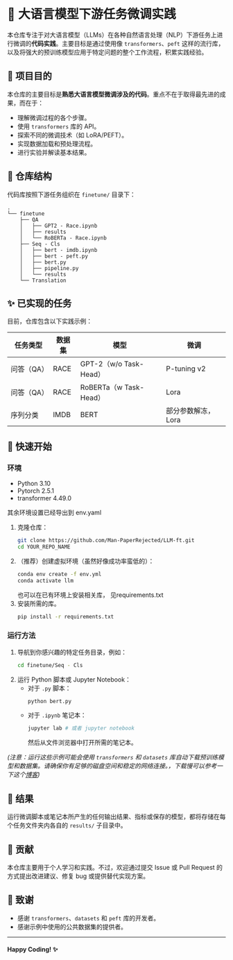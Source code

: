 # 🤖 大语言模型下游任务微调实践

本仓库专注于对大语言模型（LLMs）在各种自然语言处理（NLP）下游任务上进行微调的**代码实践**。主要目标是通过使用像 `transformers`、`peft` 这样的流行库，以及将强大的预训练模型应用于特定问题的整个工作流程，积累实践经验。


## 🎯 项目目的

本仓库的主要目标是**熟悉大语言模型微调涉及的代码**。重点不在于取得最先进的成果，而在于：
* 理解微调过程的各个步骤。
* 使用 `transformers` 库的 API。
* 探索不同的微调技术（如 LoRA/PEFT）。
* 实现数据加载和预处理流程。
* 进行实验并解读基本结果。

## 📂 仓库结构

代码库按照下游任务组织在 `finetune/` 目录下：
```
.
└── finetune
    ├── QA
    │   ├── GPT2 - Race.ipynb
    │   ├── results
    │   └── RoBERTa - Race.ipynb
    ├── Seq - Cls
    │   ├── bert - imdb.ipynb
    │   ├── bert - peft.py
    │   ├── bert.py
    │   ├── pipeline.py
    │   └── results
    └── Translation
```
## ✨ 已实现的任务

目前，仓库包含以下实践示例：

| 任务类型 | 数据集 | 模型 | 微调 |
| --- | --- | --- | --- |
| 问答（QA） | RACE  | GPT-2（w/o Task-Head）  | P-tuning v2 |
| 问答（QA） | RACE  | RoBERTa（w Task-Head）  | Lora |
| 序列分类 | IMDB | BERT | 部分参数解冻，Lora |

## 🚀 快速开始

### 环境
* Python 3.10
* Pytorch 2.5.1
* transformer 4.49.0

其余环境设置已经导出到 env.yaml

1. 克隆仓库：
    ```bash
    git clone https://github.com/Man-PaperRejected/LLM-ft.git
    cd YOUR_REPO_NAME
    ```
2. （推荐）创建虚拟环境（虽然好像成功率蛮低的）：
    ```bash
    conda env create -f env.yml
    conda activate llm
    ```
    也可以在已有环境上安装相关库， 见requirements.txt
3. 安装所需的库。
    ```bash
    pip install -r requirements.txt
    ```

### 运行方法
1. 导航到你感兴趣的特定任务目录，例如：
    ```bash
    cd finetune/Seq - Cls
    ```
2. 运行 Python 脚本或 Jupyter Notebook：
    * 对于 `.py` 脚本：
        ```bash
        python bert.py
        ```
    * 对于 `.ipynb` 笔记本：
        ```bash
        jupyter lab # 或者 jupyter notebook
        ```
        然后从文件浏览器中打开所需的笔记本。

*(注意：运行这些示例可能会使用 `transformers` 和 `datasets` 库自动下载预训练模型和数据集。请确保你有足够的磁盘空间和稳定的网络连接。，下载慢可以参考一下这个[博客](https://bbs.huaweicloud.com/blogs/432514))*

## 📝 结果
运行微调脚本或笔记本所产生的任何输出结果、指标或保存的模型，都将存储在每个任务文件夹内各自的 `results/` 子目录中。

## 👋 贡献
本仓库主要用于个人学习和实践。不过，欢迎通过提交 Issue 或 Pull Request 的方式提出改进建议、修复 bug 或提供替代实现方案。


## 🙏 致谢
* 感谢 `transformers`、`datasets` 和 `peft` 库的开发者。
* 感谢示例中使用的公共数据集的提供者。

---

#### Happy Coding! ✨
